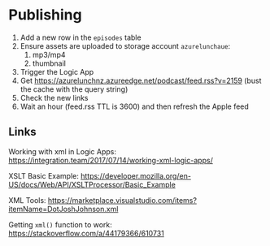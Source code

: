 # Publishing

1. Add a new row in the `episodes` table
1. Ensure assets are uploaded to storage account `azurelunchaue`:
   1. mp3/mp4
   1. thumbnail
1. Trigger the Logic App
1. Get <https://azurelunchnz.azureedge.net/podcast/feed.rss?v=2159> (bust the cache with the query string)
1. Check the new links
1. Wait an hour (feed.rss TTL is 3600) and then refresh the Apple feed

## Links

Working with xml in Logic Apps: <https://integration.team/2017/07/14/working-xml-logic-apps/>

XSLT Basic Example: <https://developer.mozilla.org/en-US/docs/Web/API/XSLTProcessor/Basic_Example>

XML Tools: <https://marketplace.visualstudio.com/items?itemName=DotJoshJohnson.xml>

Getting `xml()` function to work: <https://stackoverflow.com/a/44179366/610731>
